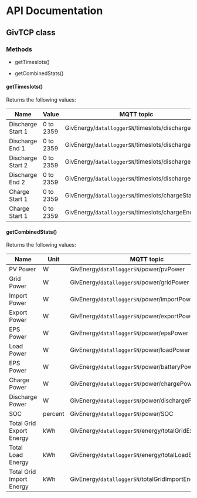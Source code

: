 # API Documentation

## GivTCP class

### Methods

- getTimeslots()

- getCombinedStats()


#### getTimeslots()
Returns the following values:

Name |Value|MQTT topic
--------------|-------------|--------------
Discharge Start 1| 0 to 2359 | GivEnergy/`datalloggerSN`/timeslots/dischargeStart1
Discharge End 1| 0 to 2359 | GivEnergy/`datalloggerSN`/timeslots/dischargeEnd1
Discharge Start 2| 0 to 2359 | GivEnergy/`datalloggerSN`/timeslots/dischargeStart2
Discharge End 2| 0 to 2359 | GivEnergy/`datalloggerSN`/timeslots/dischargeEnd2
Charge Start 1| 0 to 2359 | GivEnergy/`datalloggerSN`/timeslots/chargeStart1
Charge Start 1| 0 to 2359 | GivEnergy/`datalloggerSN`/timeslots/chargeEnd1

#### getCombinedStats()

Returns the following values:

Name |Unit|MQTT topic
--------------|-------------|--------------
PV Power| W | GivEnergy/`datalloggerSN`/power/pvPower
Grid Power| W | GivEnergy/`datalloggerSN`/power/gridPower
Import Power| W | GivEnergy/`datalloggerSN`/power/importPower
Export Power| W | GivEnergy/`datalloggerSN`/power/exportPower
EPS Power| W | GivEnergy/`datalloggerSN`/power/epsPower
Load Power| W | GivEnergy/`datalloggerSN`/power/loadPower
EPS Power| W | GivEnergy/`datalloggerSN`/power/batteryPower
Charge Power| W | GivEnergy/`datalloggerSN`/power/chargePower
Discharge Power| W | GivEnergy/`datalloggerSN`/power/dischargePower
SOC| percent | GivEnergy/`datalloggerSN`/power/SOC
Total Grid Export Energy| kWh | GivEnergy/`datalloggerSN`/energy/totalGridExportEnergy
Total Load Energy| kWh | GivEnergy/`datalloggerSN`/energy/totalLoadEnergy
Total Grid Import Energy| kWh | GivEnergy/`datalloggerSN`/totalGridImportEnergy
